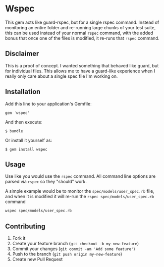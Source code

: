 # Wspec

This gem acts like guard-rspec, but for a single rspec command. Instead of monitoring an entire folder and re-running large chunks of your test suite, this can be used instead of your normal `rspec` command, with the added bonus that once one of the files is modified, it re-runs that `rspec` command.

## Disclaimer

This is a proof of concept. I wanted something that behaved like guard, but for individual files. This allows me to have a guard-like experience when I really only care about a single spec file I'm working on.

## Installation

Add this line to your application's Gemfile:

    gem 'wspec'

And then execute:

    $ bundle

Or install it yourself as:

    $ gem install wspec

## Usage

Use like you would use the `rspec` command. All command line options are parsed via `rspec` so they "should" work.


A simple example would be to monitor the `spec/models/user_spec.rb` file, and when it is modified it will re-run the `rspec spec/models/user_spec.rb` command

```sh
wspec spec/models/user_spec.rb
```

## Contributing

1. Fork it
2. Create your feature branch (`git checkout -b my-new-feature`)
3. Commit your changes (`git commit -am 'Add some feature'`)
4. Push to the branch (`git push origin my-new-feature`)
5. Create new Pull Request
